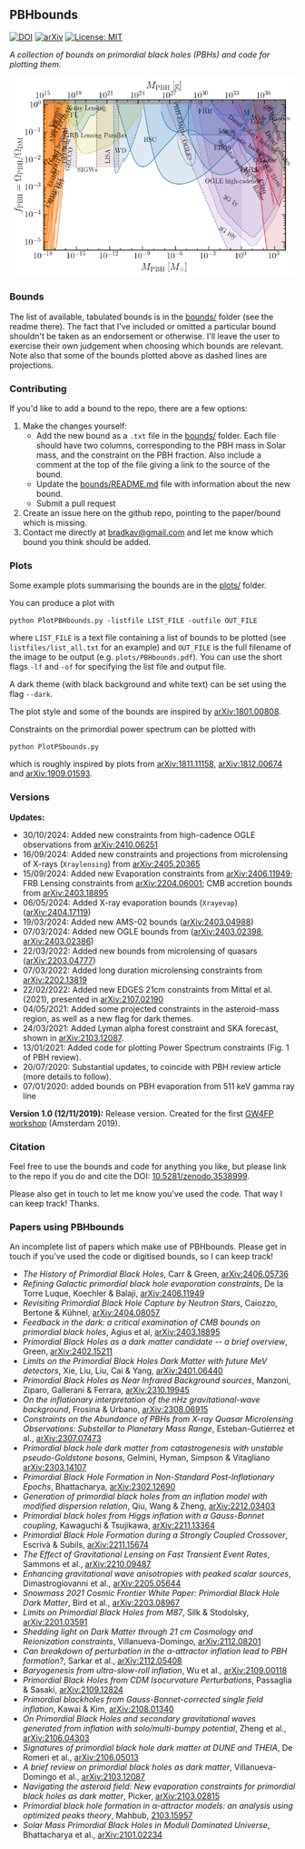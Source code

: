 ## PBHbounds

[![DOI](https://zenodo.org/badge/220053456.svg)](https://zenodo.org/badge/latestdoi/220053456) [![arXiv](https://img.shields.io/badge/arXiv-2007.10722-B31B1B.svg)](http://arxiv.org/abs/2007.10722) [![License: MIT](https://img.shields.io/badge/License-MIT-yellow.svg)](https://opensource.org/licenses/MIT)

*A collection of bounds on primordial black holes (PBHs) and code for plotting them.*

 ![Messy summary of all PBH bounds](plots/PBH_bounds.png)


### Bounds

The list of available, tabulated bounds is in the [bounds/](bounds/) folder (see the readme there). The fact that I've included or omitted a particular bound shouldn't be taken as an endorsement or otherwise. I'll leave the user to exercise their own judgement when choosing which bounds are relevant. Note also that some of the bounds plotted above as dashed lines are projections.

### Contributing

If you'd like to add a bound to the repo, there are a few options:
1. Make the changes yourself:
	* Add the new bound as a `.txt` file in the [bounds/](bounds/) folder. Each file should have two columns, corresponding to the PBH mass in Solar mass, and the constraint on the PBH fraction. Also include a comment at the top of the file giving a link to the source of the bound.  
	* Update the [bounds/README.md](https://github.com/bradkav/PBHbounds/blob/master/bounds/README.md) file with information about the new bound.
	* Submit a pull request
2. Create an issue here on the github repo, pointing to the paper/bound which is missing.  
3. Contact me directly at bradkav@gmail.com and let me know which bound you think should be added.

### Plots

Some example plots summarising the bounds are in the [plots/](plots/) folder.

You can produce a plot with
```
python PlotPBHbounds.py -listfile LIST_FILE -outfile OUT_FILE
```
where `LIST_FILE` is a text file containing a list of bounds to be plotted (see `listfiles/list_all.txt` for an example) and `OUT_FILE` is the full filename of the image to be output (e.g. `plots/PBHbounds.pdf`). You can use the short flags `-lf` and `-of` for specifying the list file and output file.

A dark theme (with black background and white text) can be set using the flag `--dark`.

The plot style and some of the bounds are inspired by [arXiv:1801.00808](https://arxiv.org/abs/1801.00808).

Constraints on the primordial power spectrum can be plotted with
```
python PlotPSbounds.py
```
which is roughly inspired by plots from [arXiv:1811.11158](https://arxiv.org/abs/1811.11158), [arXiv:1812.00674](https://arxiv.org/abs/1812.00674) and [arXiv:1909.01593](https://arxiv.org/abs/1909.01593).

### Versions

**Updates:**
- 30/10/2024: Added new constraints from high-cadence OGLE observations from [arXiv:2410.06251](https://arxiv.org/abs/2410.06251)  
- 16/09/2024: Added new constraints and projections from microlensing of X-rays (`Xraylensing`) from [arXiv:2405.20365](https://arxiv.org/abs/2405.20365)  
- 15/09/2024: Added new Evaporation constraints from [arXiv:2406.11949](https://arxiv.org/abs/2406.11949); FRB Lensing constraints from [arXiv:2204.06001](https://arxiv.org/abs/2204.06001); CMB accretion bounds from [arXiv:2403.18895](https://arxiv.org/abs/2403.18895)  
- 06/05/2024: Added X-ray evaporation bounds (`Xrayevap`) ([arXiv:2404.17119](https://arxiv.org/abs/2404.17119))
- 19/03/2024: Added new AMS-02 bounds ([arXiv:2403.04988](https://arxiv.org/abs/2403.04988))  
- 07/03/2024: Added new OGLE bounds from ([arXiv:2403.02398](https://arxiv.org/abs/2403.02398), [arXiv:2403.02386](https://arxiv.org/abs/2403.02386))
- 22/03/2022: Added new bounds from microlensing of quasars ([arXiv:2203.04777](https://arxiv.org/abs/2203.04777))
- 07/03/2022: Added long duration microlensing constraints from [arXiv:2202.13819](https://arxiv.org/abs/2202.13819)  
- 22/02/2022: Added new EDGES 21cm constraints from Mittal et al. (2021), presented in [arXiv:2107.02190](https://arxiv.org/abs/2107.02190)  
- 04/05/2021: Added some projected constraints in the asteroid-mass region, as well as a new flag for dark themes.
- 24/03/2021: Added Lyman alpha forest constraint and SKA forecast, shown in [arXiv:2103.12087](https://arxiv.org/abs/2103.12087).
- 13/01/2021: Added code for plotting Power Spectrum constraints (Fig. 1 of PBH review).
- 20/07/2020: Substantial updates, to coincide with PBH review article (more details to follow).
- 07/01/2020: added bounds on PBH evaporation from 511 keV gamma ray line

**Version 1.0 (12/11/2019):** Release version. Created for the first [GW4FP workshop](https://indico.cern.ch/event/843270/) (Amsterdam 2019).

### Citation

Feel free to use the bounds and code for anything you like, but please link to the repo if you do and cite the DOI: [10.5281/zenodo.3538999](https://doi.org/10.5281/zenodo.3538999).

Please also get in touch to let me know you've used the code. That way I can keep track! Thanks.

### Papers using PBHbounds

An incomplete list of papers which make use of PBHbounds. Please get in touch if you've used the code or digitised bounds, so I can keep track!

- *The History of Primordial Black Holes*, Carr & Green, [arXiv:2406.05736](https://arxiv.org/abs/2406.05736)  
- *Refining Galactic primordial black hole evaporation constraints*, De la Torre Luque, Koechler & Balaji, [arXiv:2406.11949](https://arxiv.org/abs/2406.11949)
- *Revisiting Primordial Black Hole Capture by Neutron Stars*, Caiozzo, Bertone & Kühnel, [arXiv:2404.08057](https://arxiv.org/abs/2404.08057)  
- *Feedback in the dark: a critical examination of CMB bounds on primordial black holes*, Agius et al, [arXiv:2403.18895](https://arxiv.org/abs/2403.18895)  
- *Primordial Black Holes as a dark matter candidate -- a brief overview*, Green, [arXiv:2402.15211](https://arxiv.org/abs/2402.15211)
- *Limits on the Primordial Black Holes Dark Matter with future MeV detectors*, Xie, Liu, Liu, Cai & Yang, [arXiv:2401.06440](https://arxiv.org/abs/2401.06440)  
- *Primordial Black Holes as Near Infrared Background sources*, Manzoni, Ziparo, Gallerani & Ferrara, [arXiv:2310.19945](https://arxiv.org/abs/2310.19945)  
- *On the inflationary interpretation of the nHz gravitational-wave background*, Frosina & Urbano, [arXiv:2308.06915](https://arxiv.org/abs/2308.06915)  
- *Constraints on the Abundance of PBHs from X-ray Quasar Microlensing Observations: Substellar to Planetary Mass Range*, Esteban-Gutiérrez et al., [arXiv:2307.07473](https://arxiv.org/abs/2307.07473)
- *Primordial black hole dark matter from catastrogenesis with unstable pseudo-Goldstone bosons*, Gelmini, Hyman, Simpson & Vitagliano [arXiv:2303.14107](https://arxiv.org/abs/2303.14107)
- *Primordial Black Hole Formation in Non-Standard Post-Inflationary Epochs*, Bhattacharya, [arXiv:2302.12690](https://arxiv.org/abs/2302.12690)  
- *Generation of primordial black holes from an inflation model with modified dispersion relation*, Qiu, Wang & Zheng, [arXiv:2212.03403](https://arxiv.org/abs/2212.03403)  
- *Primordial black holes from Higgs inflation with a Gauss-Bonnet coupling*, Kawaguchi & Tsujikawa, [arXiv:2211.13364](https://arxiv.org/abs/2211.13364)
- *Primordial Black Hole Formation during a Strongly Coupled Crossover*, Escrivà & Subils, [arXiv:2211.15674](https://arxiv.org/abs/2211.15674)  
- *The Effect of Gravitational Lensing on Fast Transient Event Rates*, Sammons et al., [arXiv:2210.09487](https://arxiv.org/abs/2210.09487)
- *Enhancing gravitational wave anisotropies with peaked scalar sources*, Dimastrogiovanni et al., [arXiv:2205.05644](https://arxiv.org/abs/2205.05644)
- *Snowmass 2021 Cosmic Frontier White Paper: Primordial Black Hole Dark Matter*, Bird et al., [arXiv:2203.08967](https://arxiv.org/abs/2203.08967)  
- *Limits on Primordial Black Holes from M87*, Silk & Stodolsky, [arXiv:2201.03591](https://arxiv.org/abs/2201.03591)  
- *Shedding light on Dark Matter through 21 cm Cosmology and Reionization constraints*, Villanueva-Domingo, [arXiv:2112.08201](https://arxiv.org/abs/2112.08201)
- *Can breakdown of perturbation in the α-attractor inflation lead to PBH formation?*, Sarkar et al., [arXiv:2112.05408](https://arxiv.org/abs/2112.05408)  
- *Baryogenesis from ultra-slow-roll inflation*, Wu et al., [arXiv:2109.00118](https://arxiv.org/abs/2109.00118)  
- *Primordial Black Holes from CDM Isocurvature Perturbations*, Passaglia & Sasaki, [arXiv:2109.12824](https://arxiv.org/abs/2109.12824)
- *Primordial blackholes from Gauss-Bonnet-corrected single field inflation*, Kawai & Kim, [arXiv:2108.01340](arXiv:2108.01340)  
- *On Primordial Black Holes and secondary gravitational waves generated from inflation with solo/multi-bumpy potential*, Zheng et al., [arXiv:2106.04303](https://arxiv.org/abs/2106.04303)  
- *Signatures of primordial black hole dark matter at DUNE and THEIA*, De Romeri et al., [arXiv:2106.05013](https://arxiv.org/abs/2106.05013)  
- *A brief review on primordial black holes as dark matter*, Villanueva-Domingo et al., [arXiv:2103.12087](https://arxiv.org/abs/2103.12087)  
- *Navigating the asteroid field: New evaporation constraints for primordial black holes as dark matter*, Picker, [arXiv:2103.02815](https://arxiv.org/abs/2103.02815)  
- *Primordial black hole formation in α-attractor models: an analysis using optimized peaks theory*, Mahbub, [2103.15957](https://arxiv.org/abs/2103.15957)  
- *Solar Mass Primordial Black Holes in Moduli Dominated Universe*, Bhattacharya et al., [arXiv:2101.02234](https://arxiv.org/abs/2101.02234)













